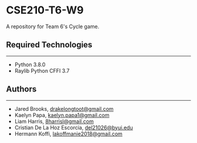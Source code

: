 # CSE210-T6-W9
A repository for Team 6's Cycle game.

## Required Technologies
---
* Python 3.8.0
* Raylib Python CFFI 3.7

## Authors
---
* Jared Brooks, drakelongtoot@gmail.com
* Kaelyn Papa, kaelyn.papa1@gmail.com
* Liam Harris, 8harrisl@gmail.com
* Cristian De La Hoz Escorcia, del21026@byui.edu
* Hermann Koffi, lakoffmanie2018@gmail.com